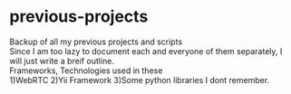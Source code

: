 # previous-projects
Backup of all my previous projects and scripts<br>
Since I am too lazy to document each and everyone of them separately, I will just write  a breif outline.<br>
Frameworks, Technologies used in these<br>
1)WebRTC
2)Yii Framework
3)Some python libraries I dont remember.

